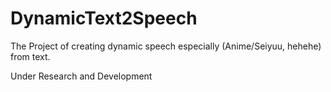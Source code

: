 # DynamicText2Speech
The Project of creating dynamic speech especially (Anime/Seiyuu, hehehe) from text.

Under Research and Development
